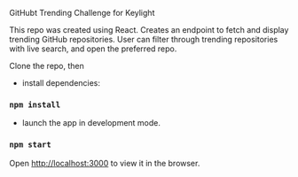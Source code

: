 GitHubt Trending Challenge for Keylight

This repo was created using React. Creates an endpoint to fetch and display trending GitHub repositories. User can filter through trending repositories with live search, and open the preferred repo.

Clone the repo, then

- install dependencies:

### `npm install`

- launch the app in development mode.<br>

### `npm start`

Open [http://localhost:3000](http://localhost:3000) to view it in the browser.
